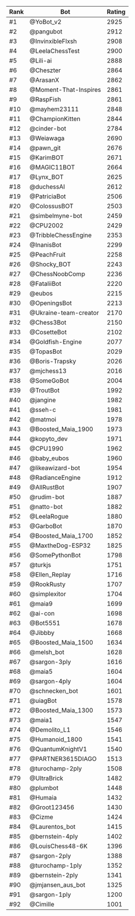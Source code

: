Rank|Bot|Rating
---|---|---
#1|@YoBot_v2|2925
#2|@pangubot|2912
#3|@InvinxibleFlxsh|2908
#4|@LeelaChessTest|2900
#5|@Lili-ai|2888
#6|@Cheszter|2864
#7|@ArasanX|2862
#8|@Moment-That-Inspires|2861
#9|@RaspFish|2861
#10|@mayhem23111|2848
#11|@ChampionKitten|2844
#12|@cinder-bot|2784
#13|@Weiawaga|2690
#14|@pawn_git|2676
#15|@KarimBOT|2671
#16|@MAGIC11BOT|2664
#17|@Lynx_BOT|2625
#18|@duchessAI|2612
#19|@PatriciaBot|2506
#20|@ColossusBOT|2503
#21|@simbelmyne-bot|2459
#22|@CPU2002|2429
#23|@TribbleChessEngine|2353
#24|@InanisBot|2299
#25|@PeachFruit|2258
#26|@Shocky_BOT|2243
#27|@ChessNoobComp|2236
#28|@FataliiBot|2220
#29|@eubos|2215
#30|@OpeningsBot|2213
#31|@Ukraine-team-creator|2170
#32|@Chess3Bot|2150
#33|@CosetteBot|2102
#34|@Goldfish-Engine|2077
#35|@TopasBot|2029
#36|@Boris-Trapsky|2026
#37|@mjchess13|2016
#38|@SomeGoBot|2004
#39|@TroutBot|1992
#40|@jangine|1982
#41|@sseh-c|1981
#42|@matmoi|1978
#43|@Boosted_Maia_1900|1973
#44|@kopyto_dev|1971
#45|@CPU1990|1962
#46|@baby_eubos|1960
#47|@likeawizard-bot|1954
#48|@RadianceEngine|1912
#49|@AllRustBot|1907
#50|@rudim-bot|1887
#51|@natto-bot|1882
#52|@LeelaRogue|1880
#53|@GarboBot|1870
#54|@Boosted_Maia_1700|1852
#55|@MaxtheDog-ESP32|1825
#56|@SomePythonBot|1798
#57|@turkjs|1751
#58|@Ellen_Replay|1716
#59|@RookRusty|1707
#60|@simplexitor|1704
#61|@maia9|1699
#62|@ai-con|1698
#63|@Bot5551|1678
#64|@Jibbby|1668
#65|@Boosted_Maia_1500|1634
#66|@melsh_bot|1628
#67|@sargon-3ply|1616
#68|@maia5|1604
#69|@sargon-4ply|1604
#70|@schnecken_bot|1601
#71|@uiagBot|1578
#72|@Boosted_Maia_1300|1573
#73|@maia1|1547
#74|@Demolito_L1|1546
#75|@Humanoid_1800|1541
#76|@QuantumKnightV1|1540
#77|@PARTNER3615DIAGO|1513
#78|@turochamp-2ply|1508
#79|@UltraBrick|1482
#80|@plumbot|1448
#81|@Humaia|1432
#82|@Groot123456|1430
#83|@Cizme|1424
#84|@Laurentos_bot|1415
#85|@bernstein-4ply|1402
#86|@LouisChess48-6K|1396
#87|@sargon-2ply|1388
#88|@turochamp-1ply|1352
#89|@bernstein-2ply|1341
#90|@jmjansen_aus_bot|1325
#91|@sargon-1ply|1200
#92|@Cimille|1001
